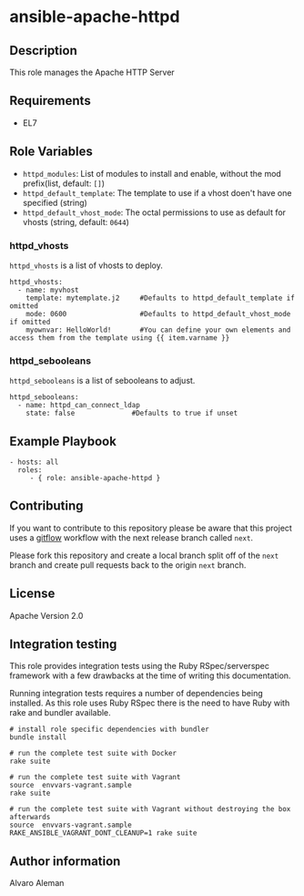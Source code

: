 # ansible-apache-httpd

## Description

This role manages the Apache HTTP Server

## Requirements

* EL7

## Role Variables

* ``httpd_modules``: List of modules to install and enable, without the mod prefix(list, default: ``[]``)
* ``httpd_default_template``: The template to use if a vhost doen't have one specified (string)
* ``httpd_default_vhost_mode``: The octal permissions to use as default for vhosts (string, default: ``0644``)

### httpd_vhosts

``httpd_vhosts`` is a list of vhosts to deploy.

    httpd_vhosts:
      - name: myvhost
        template: mytemplate.j2     #Defaults to httpd_default_template if omitted
        mode: 0600                  #Defaults to httpd_default_vhost_mode if omitted
        myownvar: HelloWorld!       #You can define your own elements and access them from the template using {{ item.varname }}

### httpd_sebooleans

``httpd_sebooleans`` is a list of sebooleans to adjust.

    httpd_sebooleans:
      - name: httpd_can_connect_ldap
        state: false              #Defaults to true if unset

## Example Playbook

    - hosts: all
      roles:
         - { role: ansible-apache-httpd }

## Contributing

If you want to contribute to this repository please be aware that this
project uses a [gitflow](http://nvie.com/posts/a-successful-git-branching-model/)
workflow with the next release branch called ``next``.

Please fork this repository and create a local branch split off of the ``next``
branch and create pull requests back to the origin ``next`` branch.

## License

Apache Version 2.0

## Integration testing

This role provides integration tests using the Ruby RSpec/serverspec framework
with a few drawbacks at the time of writing this documentation.

Running integration tests requires a number of dependencies being
installed. As this role uses Ruby RSpec there is the need to have
Ruby with rake and bundler available.

    # install role specific dependencies with bundler
    bundle install

<!-- -->

    # run the complete test suite with Docker
    rake suite

<!-- -->

    # run the complete test suite with Vagrant
    source  envvars-vagrant.sample
    rake suite

    # run the complete test suite with Vagrant without destroying the box afterwards
    source  envvars-vagrant.sample
    RAKE_ANSIBLE_VAGRANT_DONT_CLEANUP=1 rake suite


## Author information

Alvaro Aleman


<!-- vim: set nofen ts=4 sw=4 et: -->
